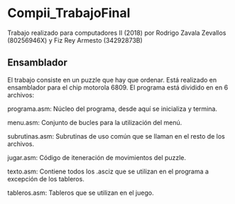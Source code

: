 # Compii_TrabajoFinal
Trabajo realizado para computadores II (2018) por Rodrigo Zavala Zevallos (80256946X) y Fiz Rey Armesto (34292873B)
<h2>Ensamblador</h2>

El trabajo consiste en un puzzle que hay que ordenar. Está realizado en ensamblador para el chip motorola 6809.
El programa está dividido en en 6 archivos:

programa.asm:
Núcleo del programa, desde aquí se inicializa y termina.

menu.asm:
Conjunto de bucles para la utilización del menú.

subrutinas.asm:
Subrutinas de uso común que se llaman en el resto de los archivos.

jugar.asm:
Código de iteneración de movimientos del puzzle.

texto.asm:
Contiene todos los .asciz que se utilizan en el programa a excepción de los tableros.

tableros.asm:
Tableros que se utilizan en el juego.
